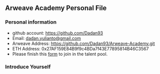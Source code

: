 ## Arweave Academy Personal File

### Personal information
- github account: https://github.com/Dadan93
- Email: dadan.yulianto@gmail.com
- Arweave Address: https://github.com/Dadan93/Arweave-Academy.git
- ETH Address: 0x27AF159E84B9f9c4BDa7f43E77895814B46C3567
- Please finish this [form](https://docs.google.com/forms/d/e/1FAIpQLSfWA5fIIcBgmRppm3jNz5vmf9Mai_QMVil-2pO4r7YKn_Zhtw/viewform?usp=sf_link) to join in the talent pool.

### Introduce Yourself